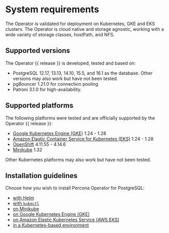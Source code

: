 # System requirements

The Operator is validated for deployment on Kubernetes, GKE and EKS clusters.
The Operator is cloud native and storage agnostic, working with a wide variety
of storage classes, hostPath, and NFS.

## Supported versions

The Operator {{ release }} is developed, tested and based on:

* PostgreSQL 12.17, 13.13, 14.10, 15.5, and 16.1 as the database. Other versions may also work but have not been tested. 
* pgBouncer 1.21.0 for connection pooling
* Patroni 3.1.0 for high-availability.

## Supported platforms

The following platforms were tested and are officially supported by the Operator
{{ release }}:

* [Google Kubernetes Engine (GKE)](https://cloud.google.com/kubernetes-engine) 1.24 - 1.28
* [Amazon Elastic Container Service for Kubernetes (EKS)](https://aws.amazon.com) 1.24 - 1.28
* [OpenShift](https://www.redhat.com/en/technologies/cloud-computing/openshift) 4.11.55 - 4.14.6
* [Minikube](https://github.com/kubernetes/minikube) 1.32

Other Kubernetes platforms may also work but have not been tested.

## Installation guidelines

Choose how you wish to install Percona Operator for PostgreSQL:

* [with Helm](helm.md)
* [with `kubectl`](kubectl.md)
* [on Minikube](minikube.md)
* [on Google Kubernetes Engine (GKE)](gke.md)
* [on Amazon Elastic Kubernetes Service (AWS EKS)](eks.md)
* [in a Kubernetes-based environment](kubernetes.md)
